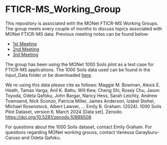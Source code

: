 # FTICR-MS_Working_Group

This repository is associated with the MONet FTICR-MS Working Groups. The group meets every couple of months to discuss topics associated with MONet FTICR-MS data. Previous meeting notes can be found below: 

- [1st Meeting](https://docs.google.com/document/d/15DrfB0v37DV6GHypqEag2GR10p4T9B8fnFXNGqWQeWs/edit?usp=sharing)
- [2nd Meeting](https://docs.google.com/document/d/1BHU38LBqNfUzyalSOlNTanhcArzzrk5xeclM5rpWVGQ/edit?usp=sharing)
- [3rd Meeting](https://docs.google.com/document/d/1736ojDIpeTB9uV4Lf2dVZ8b8hDEphxd_ypKWU6AfR68/edit?usp=sharing)

The group has been using the MONet 1000 Soils pilot as a test case for FTICR-MS applications. The 1000 Soils data used can be found in the Input_Data folder or be downloaded [here](https://zenodo.org/records/10888508). 

We re-using this data please cite as follows: 
Maggie M. Bowman, Alexis E. Heath, Tamas Varga, Anil K. Battu, Will Kew, Cheng Shi, Rosey Chu, Jason Toyoda, Odeta Qafoku, John Bargar, Nancy Hess, Sarah Leichty, Andrew Townsend, Nick Sconzo, Patricia Miller, James Anderson, Izabel Stohel, MIchael Rosenstock, Albert Lawver, … Emily B. Graham. (2024). 1000 Soils Pilot Dataset, version 6, March 2024 [Data set]. Zenodo. https://doi.org/10.5281/zenodo.10888508

For questions about the 1000 Soils dataset, contact Emily Graham. 
For questions regarding MONet working grouos, contact Vanessa Garayburu-Caruso and Odeta Qafoku.
